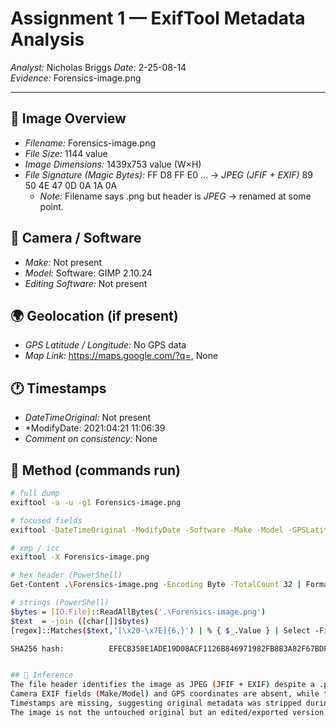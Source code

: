 # Assignment 1 — ExifTool Metadata Analysis

*Analyst:* Nicholas Briggs
*Date:* 2-25-08-14  
*Evidence:* Forensics-image.png

---

## 🔎 Image Overview
- *Filename:* Forensics-image.png
- *File Size:* 1144  value
- *Image Dimensions:*  1439x753 value (W×H)
- *File Signature (Magic Bytes):* FF D8 FF E0 … → *JPEG (JFIF + EXIF)* 89 50 4E 47 0D 0A 1A 0A
  - *Note:* Filename says .png but header is *JPEG* → renamed at some point.

## 📸 Camera / Software
- *Make:* Not present
- *Model:* Software: GIMP 2.10.24
- *Editing Software:* Not present

## 🌍 Geolocation (if present)
- *GPS Latitude / Longitude:* No GPS data
- *Map Link:* https://maps.google.com/?q=<lat>,<lon>  None

## 🕐 Timestamps
- *DateTimeOriginal:* Not present
- *ModifyDate: 2021:04:21 11:06:39
- *Comment on consistency:* None

## 🧰 Method (commands run)
```bash
# full dump
exiftool -a -u -g1 Forensics-image.png

# focused fields
exiftool -DateTimeOriginal -ModifyDate -Software -Make -Model -GPSLatitude -GPSLongitude -GPSAltitude Forensics-image.png

# xmp / icc
exiftool -X Forensics-image.png

# hex header (PowerShell)
Get-Content .\Forensics-image.png -Encoding Byte -TotalCount 32 | Format-Hex

# strings (PowerShell)
$bytes = [IO.File]::ReadAllBytes('.\Forensics-image.png')
$text  = -join ([char[]]$bytes)
[regex]::Matches($text,'[\x20-\x7E]{6,}') | % { $_.Value } | Select -First 40

SHA256 hash:          EFECB358E1ADE19D08ACF1126B846971982FB8B3A82F67BDF7401A8972FD241A


## 🧠 Inference
The file header identifies the image as JPEG (JFIF + EXIF) despite a .png extension, indicating it was likely renamed. 
Camera EXIF fields (Make/Model) and GPS coordinates are absent, while the Software tag shows "GIMP 2.10.24", confirming the image was edited or exported using GIMP. 
Timestamps are missing, suggesting original metadata was stripped during editing. 
The image is not the untouched original but an edited/exported version.